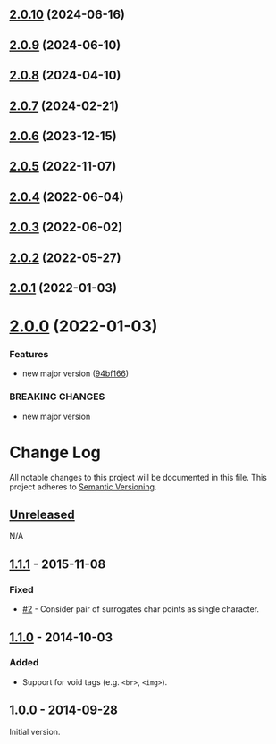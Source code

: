 ## [2.0.10](https://github.com/alexghr/html-ellipsis/compare/v2.0.9...v2.0.10) (2024-06-16)

## [2.0.9](https://github.com/alexghr/html-ellipsis/compare/v2.0.8...v2.0.9) (2024-06-10)

## [2.0.8](https://github.com/alexghr/html-ellipsis/compare/v2.0.7...v2.0.8) (2024-04-10)

## [2.0.7](https://github.com/alexghr/html-ellipsis/compare/v2.0.6...v2.0.7) (2024-02-21)

## [2.0.6](https://github.com/alexghr/html-ellipsis/compare/v2.0.5...v2.0.6) (2023-12-15)

## [2.0.5](https://github.com/alexghr/html-ellipsis/compare/v2.0.4...v2.0.5) (2022-11-07)

## [2.0.4](https://github.com/alexghr/html-ellipsis/compare/v2.0.3...v2.0.4) (2022-06-04)

## [2.0.3](https://github.com/alexghr/html-ellipsis/compare/v2.0.2...v2.0.3) (2022-06-02)

## [2.0.2](https://github.com/alexghr/html-ellipsis/compare/v2.0.1...v2.0.2) (2022-05-27)

## [2.0.1](https://github.com/alexghr/html-ellipsis/compare/v2.0.0...v2.0.1) (2022-01-03)

# [2.0.0](https://github.com/alexghr/html-ellipsis/compare/v1.1.1...v2.0.0) (2022-01-03)


### Features

* new major version ([94bf166](https://github.com/alexghr/html-ellipsis/commit/94bf166a47650bdff3c2f1d0ac9097aa07faca98))


### BREAKING CHANGES

* new major version

# Change Log
All notable changes to this project will be documented in this file.
This project adheres to [Semantic Versioning](http://semver.org/).

## [Unreleased]
N/A

## [1.1.1] - 2015-11-08
### Fixed
- [#2](https://github.com/alexghr/html-ellipsis/pull/2) - Consider pair of surrogates char points as single character.

## [1.1.0] - 2014-10-03
### Added
- Support for void tags (e.g. `<br>`, `<img>`).

## 1.0.0 - 2014-09-28
Initial version.

[Unreleased]: https://github.com/alexghr/html-ellipsis/compare/v1.1.1...HEAD
[1.1.1]: https://github.com/alexghr/html-ellipsis/compare/v1.1.0...v1.1.1
[1.1.0]: https://github.com/alexghr/html-ellipsis/compare/v1.0.0...v1.1.0
